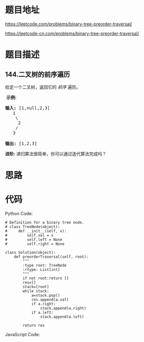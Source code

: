 # 题目地址
https://leetcode.com/problems/binary-tree-preorder-traversal/

https://leetcode-cn.com/problems/binary-tree-preorder-traversal/
# 题目描述
## 144.二叉树的前序遍历
<p>给定一个二叉树，返回它的&nbsp;<em>前序&nbsp;</em>遍历。</p>

<p>&nbsp;<strong>示例:</strong></p>

<pre><strong>输入:</strong> [1,null,2,3]  
   1
    \
     2
    /
   3 

<strong>输出:</strong> [1,2,3]
</pre>

<p><strong>进阶:</strong>&nbsp;递归算法很简单，你可以通过迭代算法完成吗？</p>

# 思路

# 代码
Python Code:

```
# Definition for a binary tree node.
# class TreeNode(object):
#     def __init__(self, x):
#         self.val = x
#         self.left = None
#         self.right = None

class Solution(object):
    def preorderTraversal(self, root):
        """
        :type root: TreeNode
        :rtype: List[int]
        """
        if not root:return []
        res=[]
        stack=[root]
        while stack:
            a=stack.pop()
            res.append(a.val)
            if a.right:
                stack.append(a.right)
            if a.left:
                stack.append(a.left)
            
        return res
```
JavaScript Code:

```

```
